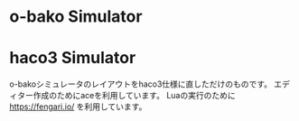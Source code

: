 # o-bako Simulator

# haco3 Simulator

o-bakoシミュレータのレイアウトをhaco3仕様に直しただけのものです。 
エディター作成のためにaceを利用しています。 Luaの実行のために https://fengari.io/ を利用しています。
